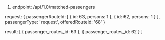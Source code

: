1. endpoint: /api/1.0/matched-passengers

request: 
{
  passengerRouteId: [ { id: 63, persons: 1 }, { id: 62, persons: 1 } ],
  passengerType: 'request',
  offeredRouteId: '68'
}

result:
[
    { passenger_routes_id: 63 },
    { passenger_routes_id: 62 }
]